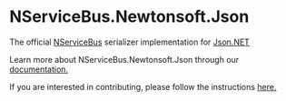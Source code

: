 # NServiceBus.Newtonsoft.Json

The official [NServiceBus](https://github.com/Particular/NServiceBus) serializer implementation for [Json.NET](http://www.newtonsoft.com/json)

Learn more about NServiceBus.Newtonsoft.Json through our [documentation.](http://docs.particular.net/nservicebus/serialization/newtonsoft)

If you are interested in contributing, please follow the instructions [here.](https://github.com/Particular/NServiceBus/blob/develop/CONTRIBUTING.md)
